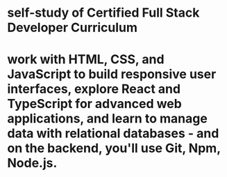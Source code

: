 # self-study of Certified Full Stack Developer Curriculum

# work with HTML, CSS, and JavaScript to build responsive user interfaces, explore React and TypeScript for advanced web applications, and learn to manage data with relational databases - and on the backend, you'll use Git, Npm, Node.js.
